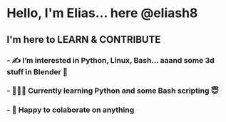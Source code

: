 # Hello, I'm Elias... here @eliash8
## I'm here to LEARN & CONTRIBUTE
### - ✍️ I’m interested in Python, Linux, Bash... aaand some 3d stuff in Blender 👀
### - 🧑🏾‍💻 Currently learning Python and some Bash scripting 😇
### - 🙏 Happy to colaborate on anything
